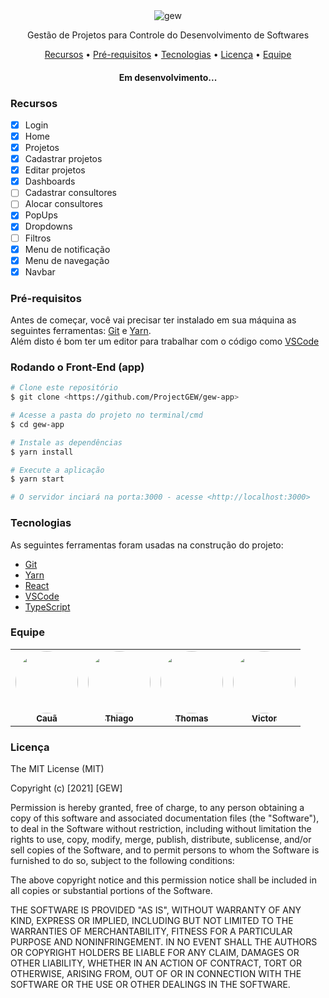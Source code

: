 <div align="center">
    <img src='https://i.postimg.cc/D8YkHMrr/gew.png' border='0' alt='gew'/>
    <p align="center">Gestão de Projetos para Controle do Desenvolvimento de Softwares</p>
</div>

<p align="center">
 <a href="#recursos">Recursos</a> • 
 <a href="#Pré-requisitos">Pré-requisitos</a> • 
 <a href="#tecnologias">Tecnologias</a> • 
 <a href="#licenca">Licença</a> • 
 <a href="#equipe">Equipe</a>
</p>

<h4 align="center">Em desenvolvimento...</h4>

### Recursos

- [x] Login
- [x] Home
- [x] Projetos
- [x] Cadastrar projetos
- [x] Editar projetos
- [x] Dashboards
- [ ] Cadastrar consultores
- [ ] Alocar consultores
- [x] PopUps
- [x] Dropdowns
- [ ] Filtros
- [x] Menu de notificação
- [x] Menu de navegação
- [x] Navbar

### Pré-requisitos

Antes de começar, você vai precisar ter instalado em sua máquina as seguintes ferramentas:
[Git](https://git-scm.com) e [Yarn](https://yarnpkg.com/).<br> 
Além disto é bom ter um editor para trabalhar com o código como [VSCode](https://code.visualstudio.com/)

### Rodando o Front-End (app)

```bash
# Clone este repositório
$ git clone <https://github.com/ProjectGEW/gew-app>

# Acesse a pasta do projeto no terminal/cmd
$ cd gew-app

# Instale as dependências
$ yarn install

# Execute a aplicação
$ yarn start

# O servidor inciará na porta:3000 - acesse <http://localhost:3000>
```

### Tecnologias

As seguintes ferramentas foram usadas na construção do projeto:

- [Git](https://git-scm.com)
- [Yarn](https://yarnpkg.com/)
- [React](https://pt-br.reactjs.org/)
- [VSCode](https://code.visualstudio.com/)
- [TypeScript](https://www.typescriptlang.org/)

### Equipe

<table>
  <tr>
    <td align="center"><a href="https://github.com/CauaKath"><img style="border-radius: 50%;" src="https://avatars.githubusercontent.com/u/80467897?v=4" width="100px;" alt=""/><br /><sub><b>Cauã</b></sub></a><br /><a href="https://github.com/CauaKath" title="AbaKath"</a></td>
    <td align="center"><a href="https://github.com/ThiagoPetry"><img style="border-radius: 50%;" src="https://avatars.githubusercontent.com/u/51161655?s=400&u=27b85a84cf02193b615bba343bfe3eeebb60677c&v=4" width="100px;" alt=""/><br /><sub><b>Thiago</b></sub></a><br /><a href="https://github.com/ThiagoPetry" title="Oufa"</a></td>
    <td align="center"><a href="https://github.com/MaffezzoIIi"><img style="border-radius: 50%;" src="https://avatars.githubusercontent.com/u/78097513?v=4" width="100px;" alt=""/><br /><sub><b>Thomas</b></sub></a><br /><a href="https://github.com/MaffezzoIIi" title="Lio"</a></td>
    <td align="center"><a href="https://github.com/victorstassun"><img style="border-radius: 50%;" src="https://avatars.githubusercontent.com/u/82161592?v=4" width="100px;" alt=""/><br /><sub><b>Victor</b></sub></a><br /><a href="https://github.com/victorstassun" title="Strassun"</a></td>
  </tr>
</table>


### Licença

The MIT License (MIT)

Copyright (c) [2021] [GEW]

Permission is hereby granted, free of charge, to any person obtaining a copy of
this software and associated documentation files (the "Software"), to deal in
the Software without restriction, including without limitation the rights to
use, copy, modify, merge, publish, distribute, sublicense, and/or sell copies of
the Software, and to permit persons to whom the Software is furnished to do so,
subject to the following conditions:

The above copyright notice and this permission notice shall be included in all
copies or substantial portions of the Software.

THE SOFTWARE IS PROVIDED "AS IS", WITHOUT WARRANTY OF ANY KIND, EXPRESS OR
IMPLIED, INCLUDING BUT NOT LIMITED TO THE WARRANTIES OF MERCHANTABILITY, FITNESS
FOR A PARTICULAR PURPOSE AND NONINFRINGEMENT. IN NO EVENT SHALL THE AUTHORS OR
COPYRIGHT HOLDERS BE LIABLE FOR ANY CLAIM, DAMAGES OR OTHER LIABILITY, WHETHER
IN AN ACTION OF CONTRACT, TORT OR OTHERWISE, ARISING FROM, OUT OF OR IN
CONNECTION WITH THE SOFTWARE OR THE USE OR OTHER DEALINGS IN THE SOFTWARE.

        
          
